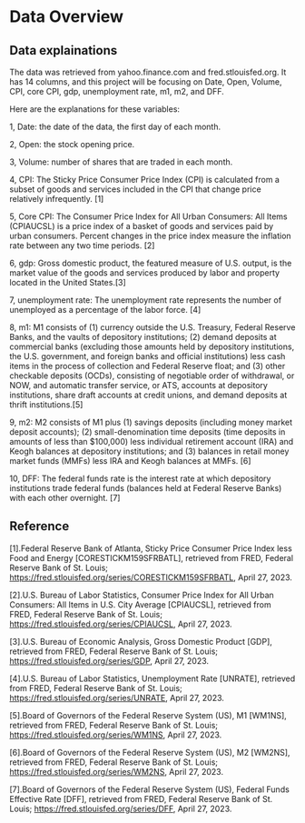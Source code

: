 # Data Overview

## Data explainations

The data was retrieved from yahoo.finance.com and fred.stlouisfed.org. It has 14 columns, and this project will be focusing on Date, Open, Volume, CPI, core CPI, gdp, unemployment rate, m1, m2, and DFF. 

Here are the explanations for these variables:

1, Date: the date of the data, the first day of each month.

2, Open: the stock opening price.

3, Volume: number of shares that are traded in each month.

4, CPI: The Sticky Price Consumer Price Index (CPI) is calculated from a subset of goods and services included in the CPI that change price relatively infrequently. [1]

5, Core CPI: The Consumer Price Index for All Urban Consumers: All Items (CPIAUCSL) is a price index of a basket of goods and services paid by urban consumers. Percent changes in the price index measure the inflation rate between any two time periods. [2]

6, gdp: Gross domestic product, the featured measure of U.S. output, is the market value of the goods and services produced by labor and property located in the United States.[3]

7, unemployment rate: The unemployment rate represents the number of unemployed as a percentage of the labor force. [4]

8, m1: M1 consists of (1) currency outside the U.S. Treasury, Federal Reserve Banks, and the vaults of depository institutions; (2) demand deposits at commercial banks (excluding those amounts held by depository institutions, the U.S. government, and foreign banks and official institutions) less cash items in the process of collection and Federal Reserve float; and (3) other checkable deposits (OCDs), consisting of negotiable order of withdrawal, or NOW, and automatic transfer service, or ATS, accounts at depository institutions, share draft accounts at credit unions, and demand deposits at thrift institutions.[5]

9, m2: M2 consists of M1 plus (1) savings deposits (including money market deposit accounts); (2) small-denomination time deposits (time deposits in amounts of less than $100,000) less individual retirement account (IRA) and Keogh balances at depository institutions; and (3) balances in retail money market funds (MMFs) less IRA and Keogh balances at MMFs. [6]

10, DFF: The federal funds rate is the interest rate at which depository institutions trade federal funds (balances held at Federal Reserve Banks) with each other overnight. [7]

## Reference

[1].Federal Reserve Bank of Atlanta, Sticky Price Consumer Price Index less Food and Energy [CORESTICKM159SFRBATL], retrieved from FRED, Federal Reserve Bank of St. Louis; https://fred.stlouisfed.org/series/CORESTICKM159SFRBATL, April 27, 2023.

[2].U.S. Bureau of Labor Statistics, Consumer Price Index for All Urban Consumers: All Items in U.S. City Average [CPIAUCSL], retrieved from FRED, Federal Reserve Bank of St. Louis; https://fred.stlouisfed.org/series/CPIAUCSL, April 27, 2023.

[3].U.S. Bureau of Economic Analysis, Gross Domestic Product [GDP], retrieved from FRED, Federal Reserve Bank of St. Louis; https://fred.stlouisfed.org/series/GDP, April 27, 2023.

[4].U.S. Bureau of Labor Statistics, Unemployment Rate [UNRATE], retrieved from FRED, Federal Reserve Bank of St. Louis; https://fred.stlouisfed.org/series/UNRATE, April 27, 2023.

[5].Board of Governors of the Federal Reserve System (US), M1 [WM1NS], retrieved from FRED, Federal Reserve Bank of St. Louis; https://fred.stlouisfed.org/series/WM1NS, April 27, 2023.

[6].Board of Governors of the Federal Reserve System (US), M2 [WM2NS], retrieved from FRED, Federal Reserve Bank of St. Louis; https://fred.stlouisfed.org/series/WM2NS, April 27, 2023.

[7].Board of Governors of the Federal Reserve System (US), Federal Funds Effective Rate [DFF], retrieved from FRED, Federal Reserve Bank of St. Louis; https://fred.stlouisfed.org/series/DFF, April 27, 2023.
